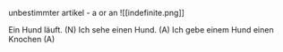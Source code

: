 unbestimmter artikel - a or an
![[indefinite.png]]

Ein Hund läuft. (N)
Ich sehe einen Hund. (A)
Ich gebe einem Hund einen Knochen (A)